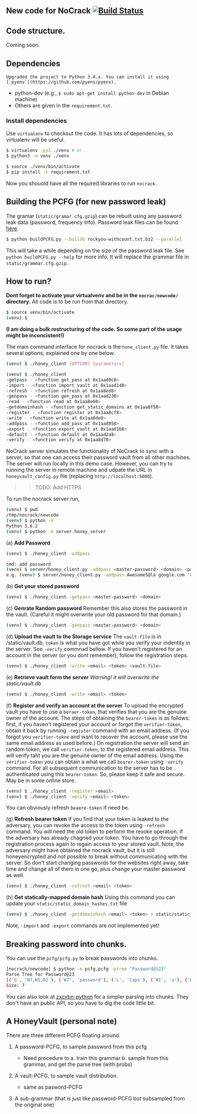 ## New code for NoCrack [![Build Status](https://travis-ci.org/rchatterjee/nocrack.svg?branch=master)](https://travis-ci.org/rchatterjee/nocrack)


## Code structure. 
Coming soon.

## Dependencies  
    Upgraded the project to Python 3.4.x. You can install it using
    [`pyenv`](https://github.com/pyenv/pyenv).
<!-- Tips: for using `json` in python 2.6, try installing 'simplejson'. (I.e., `$ pip install simplejson`) -->
  - python-dev (e.g., `$ sudo apt-get install python-dev` in Debian machine)
  - Others are given in the `requirement.txt`.


### Install dependencies  
Use `virtualenv` to checkout the code. It has lots of dependencies, so
virtualenv will be useful. <!-- Download the package from -->
<!-- https://pypi.python.org/pypi/virtualenv/#downloads, unpack and run  -->
<!-- `python virtualenv-x.xx/virtualenv.py venv` inside `nocrack` directory.   -->
<!-- If you have virtualenv installed then run `virtualenv venv` -->

```bash
$ virtualenv -py3 ./venv # or 
$ python3 -m venv ./venv

$ source ./venv/bin/activate 
$ pip install -r requirement.txt 
``` 

Now you shouold have all the required libraries to run `nocrack`.

## Building the PCFG (for new password leak)  
The gramar (`static/gramar.cfg.gzip`) can be rebuilt using any password leak data (password, frequency info).
Password leak files can be found [here](https://wiki.skullsecurity.org/Passwords). 
```bash
$ python buildPCFG.py --buildG rockyou-withcount.txt.bz2 --parallel
```

This will take a while depending on the size of the password leak file.
See `python buildPCFG.py --help` for more info. It will replace the grammar file in `static/grammar.cfg.gzip`. 


<!-- ## Building the PCFG for new password leak -->
<!--   For fast access of all the passwords, in the grammar, I used directed acyclic word graph (DAWG) datastructure. This is similar -->
<!--   to prefix trie with some performance improvements. The grammer using RockYou password leak is already included. If you want to train -->
<!--   a grammar (probabilities in the grammar) on different password leak, please run the following command. The paths for the leak files -->
<!--   are now hard-coded (I know this is a bad design!), so you have to make changes in `honeyvault_config.py` file with the required paths. -->

<!-- ```bash -->
<!-- $ python buildPCFG.py --build-dawg -->
<!-- $ python buildPCFG.py --build-pcfg -->
<!-- ``` -->
<!-- Or -->
<!-- ```bash -->
<!-- $ python buildPCFG.py --build-all               # Alias over the above commands. Preferable :P.  -->
<!-- ``` -->

## How to run?

**Dont forget to activate your virtualvenv and be in the `nocrac/newcode/` directory.** 
All code is to be run from that directory.
```bash
$ source venv/bin/activate
(venv) $
```

**(I am doing a bulk restructuring of the code. So some part of the usage might be inconcistent!)** 

The main command interface for nocrack is the `hone_client.py` file. 
It takes several options, explained one by one below.

```bash
(venv) $ ./honey_client [OPTION] [parameters]

(venv) $ ./honey_client
-getpass - <function get_pass at 0x1aad0c8>
-import - <function import_vault at 0x1aad140>
-refresh - <function refresh at 0x1aa8ed8>
-genpass - <function gen_pass at 0x1aad230>
-read - <function read at 0x1aa8e60>
-getdomainhash - <function get_static_domains at 0x1aa8f50>
-register - <function register at 0x1aa8cf8>
-write - <function write at 0x1aa8de8>
-addpass - <function add_pass at 0x1aad050>
-export - <function export_vault at 0x1aad1b8>
-default - <function default at 0x1aad2a8>
-verify - <function verify at 0x1aa8d70>
```


NoCrack server simulates the functionality of NoCrack to sync with a server, so that
one can access their password vault from all other machines. The server will run locally
in this demo case. However, you can try to running the server in remote machine and 
udpate the URL in `honeyvault_config.py` file (replacing `http://localhost:5000`).
>> TODO: Add HTTPS

To run the nocrack server run, 
```bash
(venv) $ pwd
/tmp/nocrack/newcode
(venv) $ python -V
Python 3.6.2
(venv) $ python -m server.honey_server
```

(a) __Add Password__ 
```bash
(venv) $ ./honey_client -addpass

cmd: add password
(venv) $ server/honey_client.py -addpass <master-password> <domain> <password>
e.g. (venv) $ server/honey_client.py -addpass AwesomeS@la google.com 'FckingAwesome!'
```

(b) __Get your stored password__
```bash
(venv) $ ./honey_client -getpass <master-password> <domain>
```

(c) __Genrate Random password__
  Remember this also stores the password in the vault. (Careful it might overwrite your old 
  password for that domain.)
  ```bash
  (venv) $ ./honey_client -genpass <master-password> <domain>
  ```

(d) __Upload the vault to the Storage service__
  The `vault-file` is in <base-dir>/static/vault.db, `token` is what you have got while you verify your indentity in
  the server. See `-verify` commnad bellow.
  If you haven't registered for an account in the server (or you dont remember), follow the registration steps.
  ```bash
  (venv) $ ./honey_client -write <email> <token> <vault-file>
  ```

(e) __Retrieve vault form the server__
  _Warning! it will overwrite the static/vault.db_
  ```bash
  (venv) $ ./honey_client -write <email> <token>
  ```
  
(f) __Register and verify an account at the server__
  To upload the encrypted vault you have to use a `beraer-token`, that verifies that you are the genuine owner of the
  account. The steps of obtaining the `bearer-token` is as follows: first, if you haven't registered your account or
  forgot the `verifier-token`, obtain it back by running `-register` command with an email address. (If you forgot 
  you `verifier-tokne` and want to recover the account, please use the same email address as used before.) On registration
  the server will send an random token, we call `verifier-token`, to the registered email address. This will verify taht
  you are the genuine owner of the email address. Using the `verifier-token` you can obtain a what we call `bearer-token` using
  `-verify` command.  For all subsequent communication to the server has to be authenticated using this `bearer-token`.
  So, please keep it safe and secure. May be in some online store.
  
  ```bash 
  (venv) $ ./honey_client -register <email>
  (venv) $ ./honey_client -verify <email> <token>
  ```
  You can obviously refresh `beaere-token` if need be. 

(g) __Refresh bearer token__
  If you find that your token is leaked to the adversary, you can revoke the access to the token using `-refresh` command.
  You will need the old token to perform the revoke operation. If the adversary has already chagned your token. 
  You have to go through the registration process again to regain access to your stored vault. 
  Note, the adversary might have obtained the nocrack vault, but it is still honeyencrypted and not possible to break
  without communicating with the server. So don't start changing passwords for the websites right away, take time and change
  all of them in one go, plus change your master password as well. 
  ```bash
  (venv) $ ./honey_client -refresh <email> <token>
  ```

(h) __Get statically-mapped domain hash__
  Using this command you can update your `static/static_domain_hashes.txt` file 
  ```bash
  (venv) $ ./honey_client -getdomainhash <email> <token> > static/static_domain_hashses.txt
  ```

Note, `-import` and `-export` commands are not implemented yet!



## Breaking password into chunks.
You can use the `pcfg/pcfg.py` to break passwords into chunks. 
```bash
[nocrack/newcode] $ python -m pcfg.pcfg -ptree "Password@123"
Parse Tree for Password@23
[('G', 'W7,W1,D2'), ('W7', 'password'), ('L', 'Caps'), ('W1', 'a'), ('L', 'l33t'), ('L_a', '@'), ('D2', '23')]
Size: 7
```

You can also look at [zxcvbn-python](https://github.com/dwolfhub/zxcvbn-python)
for a simpler parsing into chunks. They don't have an public API, so you have to
dig the code little bit. 





## A HoneyVault (personal note)
There are three different PCFG floating around.
1. A password-PCFG, to sample password from this pcfg
   - Need procedure to
   a. train this grammar
   b. sample from this grammar, and get the parse tree (with probs)

2. A vault-PCFG, to sample vault distribution. 
   - same as pasword-PCFG
   
3. A sub-grammar (that is just like password-PCFG but subsampled from the original one) 



